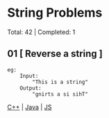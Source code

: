 # String Problems

Total: 42 | Completed: 1

## 01 [ Reverse a string ]
```
eg:
    Input:
        "This is a string"
    Output:
        "gnirts a si sihT"
```
[C++](./Prob01/Prob01.cpp) | [Java]() | [JS]()

